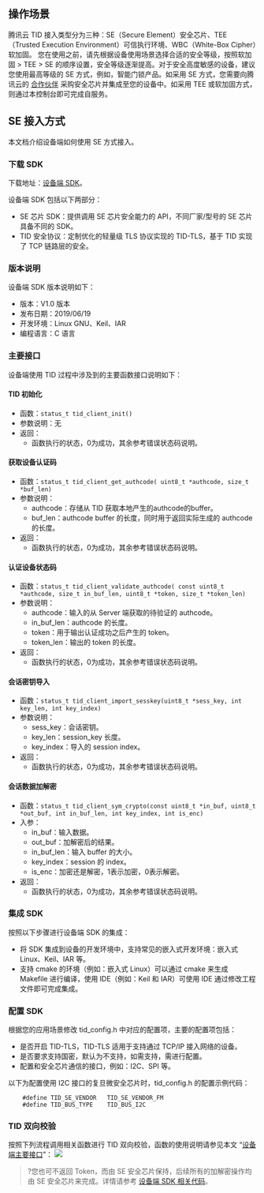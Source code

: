 ## 操作场景
腾讯云 TID 接入类型分为三种：SE（Secure Element）安全芯片、TEE（Trusted Execution Environment）可信执行环境、WBC（White-Box Cipher）软加固。
您在使用之前，请先根据设备使用场景选择合适的安全等级，按照软加固 > TEE > SE 的顺序设置，安全等级逐渐提高。对于安全高度敏感的设备，建议您使用最高等级的 SE 方式，例如，智能门锁产品。如采用 SE 方式，您需要向腾讯云的 [合作伙伴](https://cloud.tencent.com/product/tid) 采购安全芯片并集成至您的设备中。如采用 TEE 或软加固方式，则通过本控制台即可完成自服务。

## SE 接入方式
本文档介绍设备端如何使用 SE 方式接入。

### 下载 SDK
下载地址：[设备端 SDK](https://iotsec-1256872341.cos.ap-guangzhou.myqcloud.com/tid-sdk-embedded-c.zip)。

设备端 SDK 包括以下两部分：
- SE 芯片 SDK：提供调用 SE 芯片安全能力的 API，不同厂家/型号的 SE 芯片具备不同的 SDK。
- TID 安全协议：定制优化的轻量级 TLS 协议实现的 TID-TLS，基于 TID 实现了 TCP 链路层的安全。

### 版本说明

设备端 SDK 版本说明如下：
- 版本：V1.0 版本
- 发布日期：2019/06/19
- 开发环境：Linux GNU、Keil、IAR
- 编程语言：C 语言

### 主要接口
设备端使用 TID 过程中涉及到的主要函数接口说明如下：  

#### TID 初始化
- 函数：`status_t tid_client_init()`
- 参数说明：无
- 返回：
  - 函数执行的状态，0为成功，其余参考错误状态码说明。

#### 获取设备认证码  
- 函数：`status_t tid_client_get_authcode( uint8_t *authcode, size_t *buf_len)`
- 参数说明：
  - authcode：存储从 TID 获取本地产生的authcode的buffer。
  - buf_len：authcode buffer 的长度，同时用于返回实际生成的 authcode 的长度。
- 返回：
  - 函数执行的状态，0为成功，其余参考错误状态码说明。

#### 认证设备状态码
- 函数：`status_t tid_client_validate_authcode( const uint8_t *authcode, size_t in_buf_len, uint8_t *token, size_t *token_len)`
- 参数说明：
  - authcode：输入的从 Server 端获取的待验证的 authcode。
  - in_buf_len：authcode 的长度。
  - token：用于输出认证成功之后产生的 token。
  - token_len：输出的 token 的长度。
- 返回：
  - 函数执行的状态，0为成功，其余参考错误状态码说明。

#### 会话密钥导入

- 函数：`status_t tid_client_import_sesskey(uint8_t *sess_key, int key_len, int key_index)`
- 参数说明：
  - sess_key：会话密钥。
  - key_len：session_key 长度。
  - key_index：导入的 session index。
- 返回：
  - 函数执行的状态，0为成功，其余参考错误状态码说明。

#### 会话数据加解密

- 函数：`status_t tid_client_sym_crypto(const uint8_t *in_buf, uint8_t *out_buf, int in_buf_len, int key_index, int is_enc)`
- 入参：
  - in_buf：输入数据。
  - out_buf：加解密后的结果。
  - in_buf_len：输入 buffer 的大小。
  - key_index：session 的 index。
  - is_enc：加密还是解密，1表示加密，0表示解密。
- 返回：
  - 函数执行的状态，0为成功，其余参考错误状态码说明。


### 集成 SDK
按照以下步骤进行设备端 SDK 的集成：

- 将 SDK 集成到设备的开发环境中，支持常见的嵌入式开发环境：嵌入式 Linux、Keil、IAR 等。
- 支持 cmake 的环境（例如：嵌入式 Linux）可以通过 cmake 来生成 Makefile 进行编译，使用 IDE（例如：Keil 和 IAR）可使用 IDE 通过修改工程文件即可完成集成。


### 配置 SDK

根据您的应用场景修改 tid_config.h 中对应的配置项，主要的配置项包括：
- 是否开启 TID-TLS，TID-TLS 适用于支持通过 TCP/IP 接入网络的设备。
- 是否要求支持国密，默认为不支持，如需支持，需进行配置。
- 配置和安全芯片通信的接口，例如：I2C、SPI 等。

以下为配置使用 I2C 接口的复旦微安全芯片时，tid_config.h 的配置示例代码：
```
    #define TID_SE_VENDOR   TID_SE_VENDOR_FM
    #define TID_BUS_TYPE    TID_BUS_I2C
```		

### TID 双向校验
按照下列流程调用相关函数进行 TID 双向校验，函数的使用说明请参见本文 “[设备端主要接口](https://cloud.tencent.com/document/product/1086/35982#.E4.B8.BB.E8.A6.81.E6.8E.A5.E5.8F.A3)”：
![](https://main.qcloudimg.com/raw/9f7a975e093afe90701639d4a947a41f.jpg)
>?您也可不返回 Token，而由 SE 安全芯片保持，后续所有的加解密操作均由 SE 安全芯片来完成。详情请参考 [设备端 SDK 相关代码](https://cloud.tencent.com/document/product/1086/35982#.E4.B8.8B.E8.BD.BD-sdk)。
